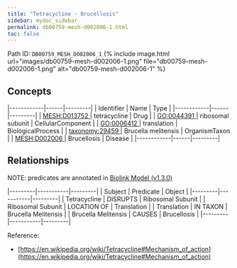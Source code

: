 ```yaml
---
title: "Tetracycline - Brucellosis"
sidebar: mydoc_sidebar
permalink: db00759-mesh-d002006-1.html
toc: false 
---
```



Path ID: `DB00759_MESH_D002006_1`
{% include image.html url="images/db00759-mesh-d002006-1.png" file="db00759-mesh-d002006-1.png" alt="db00759-mesh-d002006-1" %}

## Concepts

|------------|------|---------|
| Identifier | Name | Type    |
|------------|------|---------|
| <a href="https://identifiers.org/MESH:D013752">MESH:D013752 </a> | tetracycline | Drug |
| <a href="https://identifiers.org/GO:0044391">GO:0044391 </a> | ribosomal subunit | CellularComponent |
| <a href="https://identifiers.org/GO:0006412">GO:0006412 </a> | translation | BiologicalProcess |
| <a href="https://identifiers.org/taxonomy:29459">taxonomy:29459 </a> | Brucella melitensis | OrganismTaxon |
| <a href="https://identifiers.org/MESH:D002006">MESH:D002006 </a> | Brucellosis | Disease |
|------------|------|---------|

## Relationships


NOTE: predicates are annotated in <a href="https://github.com/biolink/biolink-model/releases/tag/v1.3.0">Biolink Model (v1.3.0)</a>

|---------|-----------|---------|
| Subject | Predicate | Object  |
|---------|-----------|---------|
| Tetracycline | DISRUPTS | Ribosomal Subunit |
| Ribosomal Subunit | LOCATION OF | Translation |
| Translation | IN TAXON | Brucella Melitensis |
| Brucella Melitensis | CAUSES | Brucellosis |
|---------|-----------|---------|

Reference: 
  - [https://en.wikipedia.org/wiki/Tetracycline#Mechanism_of_action](https://en.wikipedia.org/wiki/Tetracycline#Mechanism_of_action)

